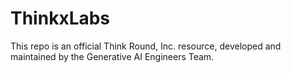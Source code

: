 # ThinkxLabs
This repo is an official Think Round, Inc. resource, developed and maintained by the Generative AI Engineers Team.
